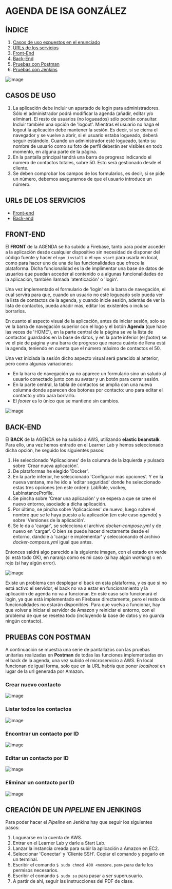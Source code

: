# AGENDA DE ISA GONZÁLEZ

## ÍNDICE
1. [Casos de uso expuestos en el enunciado](https://github.com/isagonrod/diu-agenda-react#casos-de-uso)
2. [URLs de los servicios](https://github.com/isagonrod/diu-agenda-react#urls-de-los-servicios)
3. [Front-End](https://github.com/isagonrod/diu-agenda-react#front-end)
4. [Back-End](https://github.com/isagonrod/diu-agenda-react#back-end)
5. [Pruebas con Postman](https://github.com/isagonrod/diu-agenda-react#pruebas-con-postman)
6. [Pruebas con Jenkins](https://github.com/isagonrod/diu-agenda-react#pruebas-con-jenkings)

![image](https://cdn-icons-png.flaticon.com/512/6313/6313619.png)


## CASOS DE USO
1. La aplicación debe incluir un apartado de login para administradores. Sólo el administrador podrá modificar la agenda (añadir, editar y/o eliminar). El resto de usuarios (no logueados) sólo podrán consultar. Incluir también una opción de 'logout'. Mientras el usuario no haga el logout la aplicación debe mantener la sesión. Es decir, si se cierra el navegador y se vuelve a abrir, si el usuario estaba logueado, deberá seguir estándolo. Cuando un administrador esté logueado, tanto su nombre de usuario como su foto de perfil deberán ser visibles en todo momento, en alguna parte de la página.
2. En la pantalla principal tendrá una barra de progreso indicando el numero de contactos totales, sobre 50. Esto será gestionado desde el cliente.
3. Se deben comprobar los campos de los formularios, es decir, si se pide un número, debemos asegurarnos de que el usuario introduce un número.


## URLs DE LOS SERVICIOS
- [Front-end](https://agenda-isagonzalez.web.app)
- [Back-end](http://agenda.us-east-1.elasticbeanstalk.com/contact)


## FRONT-END

El __FRONT__ de la AGENDA se ha subido a Firebase, tanto para poder acceder a la aplicación desde cualquier dispositivo sin necesidad de disponer del código fuente y hacer el ``npm install`` o el ``npm start`` para usarla en local, como para hacer uno de una de las funcionalidades que ofrece la plataforma. Dicha funcionalidad es la de implimentar una base de datos de usuarios que puedan acceder al contenido o a algunas funcionalidades de la aplicación, también llamada 'atenticación' o 'login'.

Una vez implementado el formulario de 'login' en la barra de navegación, el cual servirá para que, cuando un usuario no esté logueado solo pueda ver la lista de contactos de la agenda, y cuando inicie sesión, además de ver la lista de contactos, pueda añadir más, editar los existentes o incluso borrarlos.

En cuanto al aspecto visual de la aplicación, antes de iniciar sesión, solo se ve la barra de navegación superior con el logo y el botón __Agenda__ (que hace las veces de 'HOME'), en la parte central de la página se ve la lista de contactos guardados en la base de datos, y en la parte inferior (el _footer_) se ve el pie de página y una barra de progreso que marca cuánto de llena está la agenda, teniendo en cuenta que el número máximo de contactos el 50. 

Una vez iniciada la sesión dicho aspecto visual será parecido al anterior, pero como algunas variaciones:
- En la barra de navegación ya no aparece un formulario sino un saludo al usuario conectado junto con su avatar y un botón para cerrar sesión.
- En la parte central, la tabla de contactos se amplía con una nueva columna donde aparecen dos botones por contacto: uno para editar el contacto y otro para borrarlo.
- El _footer_ es lo único que se mantiene sin cambios.

![image](https://user-images.githubusercontent.com/98974760/222920925-0d1a4b82-b172-4ee3-942d-e9d52aa5cfaa.png)


## BACK-END

El __BACK__ de la AGENDA se ha subido a AWS, utilizando __elastic beanstalk__. Para ello, una vez hemos entrado en el Learner Lab y hemos seleccionado dicha opción, he seguido los siguientes pasos:

1. He seleccionado 'Aplicaciones' de la columna de la izquierda y pulsado sobre 'Crear nueva aplicación'.
2. De plataformas he elegido 'Docker'.
3. En la parte inferior, he seleccionado 'Configurar más opciones'. Y en la nueva ventana, me he ido a 'editar seguridad' donde he seleccionado estas tres opciones (en este orden): LabRole, vockey, LabInstanceProfile.
4. Se pincha sobre 'Crear una aplicación' y se espera a que se cree el nuevo entorno, asociado a dicha aplicación.
5. Por último, se pincha sobre 'Aplicaciones' de nuevo, luego sobre el nombre que se le haya puesto a la aplicación (en este caso _agenda_) y sobre 'Versiones de la aplicación'.
6. Se le da a 'cargar', se selecciona el archivo _docker-compose.yml_ y de nuevo en 'cargar'. O bien se puede hacer directamente desde el entorno, dándole a 'cargar e implementar' y seleccionando el archivo _docker-compose.yml_ igual que antes.

Entonces saldrá algo parecido a la siguiente imagen, con el estado en verde (si está todo OK), en naranja como es mi caso (si hay algún _warning_) o en rojo (si hay algún error).

![image](https://user-images.githubusercontent.com/98974760/222920389-7d3fa542-350c-4bb0-8abd-07bc1bd8710e.png)

Existe un problema con desplegar el back en esta plataforma, y es que si no está activo el servidor, el back no va a estar en funcionamiento y la aplicación de agenda no va a funcionar. En este caso solo funcionará el login, ya que está implementado en Firebase directamente, pero el resto de funcionalidades no estarán disponibles. Para que vuelva a funcionar, hay que volver a iniciar el servidor de Amazon y reiniciar el entorno, con el problema de que se resetea todo (incluyendo la base de datos y no guarda ningún contacto).

## PRUEBAS CON POSTMAN
A continuación se muestra una serie de pantallazos con las pruebas unitarias realizadas en __Postman__ de todas las funciones implementadas en el back de la agenda, una vez subido el microservicio a AWS. En local funcionan de igual forma, solo que en la URL habría que poner _localhost_ en lugar de la url generada por Amazon.

### Crear nuevo contacto
![image](https://user-images.githubusercontent.com/98974760/222924927-dc141059-b3af-4839-be52-d18d7e5f2f13.png)

### Listar todos los contactos
![image](https://user-images.githubusercontent.com/98974760/222924976-c49a5d1b-7163-4edc-9bd7-4b9e0f0463a0.png)

### Encontrar un contacto por ID
![image](https://user-images.githubusercontent.com/98974760/222924998-41079f79-39d8-4f78-8eac-b0b2e9ace06f.png)

### Editar un contacto por ID
![image](https://user-images.githubusercontent.com/98974760/222925041-fc97d1e3-30cc-4b5d-b3c1-6a1094e67259.png)

### Eliminar un contacto por ID
![image](https://user-images.githubusercontent.com/98974760/222925054-d61c1f16-3c27-4e4b-b7c7-f4c5df09a138.png)


## CREACIÓN DE UN _PIPELINE_ EN JENKINGS
Para poder hacer el _Pipeline_ en Jenkins hay que seguir los siguientes pasos:
1. Loguearse en la cuenta de AWS.
2. Entrar en el Learner Lab y darle a Start Lab.
3. Lanzar la instancia creada para subir la aplicación a Amazon en EC2.
4. Seleccionar 'Conectar' y 'Cliente SSH'. Copiar el comando y pegarlo en un terminal.
5. Escribir el comando ``$ sudo chmod 400 <nombre.pem>`` para darle los permisos necesarios.
6. Escribir el comando ``$ sudo su`` para pasar a ser superusuario.
7. A partir de ahí, seguir las instrucciones del PDF de clase.
